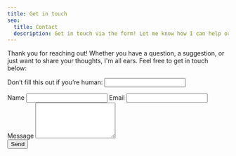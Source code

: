 ```yaml
---
title: Get in touch
seo:
  title: Contact
  description: Get in touch via the form! Let me know how I can help or just say hello!
---
```


Thank you for reaching out! Whether you have a question, a suggestion, or just want to share your thoughts, I'm all ears. Feel free to get in touch below:

<form name="contact" method="POST" data-netlify="true" netlify-honeypot="hp-field" data-netlify-recaptcha="true">
<p class="hidden">
    <label>
      Don’t fill this out if you’re human: <input name="hp-field" />
    </label>
  </p>
  <div class="grid grid-cols-1 gap-6">
    <label class="block">
      <span>Name</span>
      <input type="text" class="mt-1 block w-full rounded-md  border-transparent focus:border-gray-500 focus:bg-white focus:ring-0" placeholder="" name="name">
    </label>
    <label class="block">
      <span>Email</span>
      <input type="email" class="mt-1 block w-full rounded-md  border-transparent focus:border-gray-500 focus:bg-white focus:ring-0" placeholder="" name="email">
    </label>
    <label class="block">
      <span>Message</span>
      <textarea class="mt-1 block w-full rounded-md  border-transparent focus:border-gray-500 focus:bg-white focus:ring-0" rows="5" name="message"></textarea>
    </label>
    <div data-netlify-recaptcha="true"></div>
    <button type="submit" class="bg-slate-800 text-white hover:bg-slate-900 hover:text-white dark:bg-slate-200 dark:text-slate-900 dark:hover:bg-slate-400 dark:hover:text-slate-50  font-bold py-2 px-4 rounded">Send</button>
  </div>
</form>

